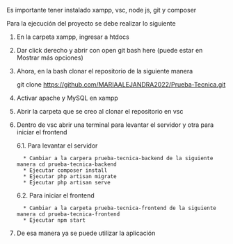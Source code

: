 Es importante tener instalado xampp, vsc, node js, git y composer

Para la ejecución del proyecto se debe realizar lo siguiente

1. En la carpeta xampp, ingresar a htdocs
2. Dar click derecho y abrir con open git bash here (puede estar en Mostrar más opciones)
3. Ahora, en la bash clonar el repositorio de la siguiente manera
   
   git clone https://github.com/MARIAALEJANDRA2022/Prueba-Tecnica.git
5. Activar apache y MySQL en xampp
6. Abrir la carpeta que se creo al clonar el repositorio en vsc
7. Dentro de vsc abrir una terminal para levantar el servidor y otra para iniciar el frontend
   
   6.1. Para levantar el servidor
   
         * Cambiar a la carpera prueba-tecnica-backend de la siguiente manera cd prueba-tecnica-backend
         * Ejecutar composer install
         * Ejecutar php artisan migrate
         * Ejecutar php artisan serve
   6.2. Para iniciar el frontend
   
         * Cambiar a la carpeta prueba-tecnica-frontend de la siguiente manera cd prueba-tecnica-frontend
         * Ejecutar npm start
9. De esa manera ya se puede utilizar la aplicación

